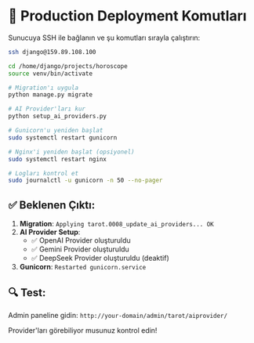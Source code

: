 # 🚀 Production Deployment Komutları

Sunucuya SSH ile bağlanın ve şu komutları sırayla çalıştırın:

```bash
ssh django@159.89.108.100

cd /home/django/projects/horoscope
source venv/bin/activate

# Migration'ı uygula
python manage.py migrate

# AI Provider'ları kur
python setup_ai_providers.py

# Gunicorn'u yeniden başlat
sudo systemctl restart gunicorn

# Nginx'i yeniden başlat (opsiyonel)
sudo systemctl restart nginx

# Logları kontrol et
sudo journalctl -u gunicorn -n 50 --no-pager
```

## ✅ Beklenen Çıktı:

1. **Migration**: `Applying tarot.0008_update_ai_providers... OK`
2. **AI Provider Setup**: 
   - ✅ OpenAI Provider oluşturuldu
   - ✅ Gemini Provider oluşturuldu  
   - ✅ DeepSeek Provider oluşturuldu (deaktif)
3. **Gunicorn**: `Restarted gunicorn.service`

## 🔍 Test:

Admin paneline gidin: `http://your-domain/admin/tarot/aiprovider/`

Provider'ları görebiliyor musunuz kontrol edin!
